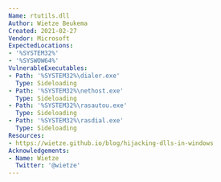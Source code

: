 ```yaml
---
Name: rtutils.dll
Author: Wietze Beukema
Created: 2021-02-27
Vendor: Microsoft
ExpectedLocations:
- '%SYSTEM32%'
- '%SYSWOW64%'
VulnerableExecutables:
- Path: '%SYSTEM32%\dialer.exe'
  Type: Sideloading
- Path: '%SYSTEM32%\nethost.exe'
  Type: Sideloading
- Path: '%SYSTEM32%\rasautou.exe'
  Type: Sideloading
- Path: '%SYSTEM32%\rasdial.exe'
  Type: Sideloading
Resources:
- https://wietze.github.io/blog/hijacking-dlls-in-windows
Acknowledgements:
- Name: Wietze
  Twitter: '@wietze'
---
```


